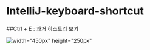 # IntelliJ-keyboard-shortcut


##Ctrl + E : 과거 히스토리 보기


![width="450px" height="250px"](https://user-images.githubusercontent.com/97818720/156151530-2eaa20b0-3f07-41df-950e-79fea5e28cd3.png)
